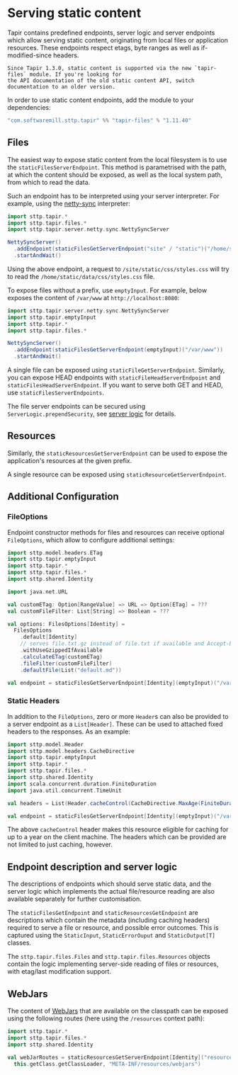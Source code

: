 # Serving static content

Tapir contains predefined endpoints, server logic and server endpoints which allow serving static content, originating
from local files or application resources. These endpoints respect etags, byte ranges as well as if-modified-since headers.

```{note}
Since Tapir 1.3.0, static content is supported via the new `tapir-files` module. If you're looking for
the API documentation of the old static content API, switch documentation to an older version.
```

In order to use static content endpoints, add the module to your dependencies:

```scala
"com.softwaremill.sttp.tapir" %% "tapir-files" % "1.11.40"
```

## Files

The easiest way to expose static content from the local filesystem is to use the `staticFilesServerEndpoint`. This method
is parametrised with the path, at which the content should be exposed, as well as the local system path, from which
to read the data.

Such an endpoint has to be interpreted using your server interpreter. For example, using the [netty-sync](../server/netty.md) interpreter:

```scala
import sttp.tapir.*
import sttp.tapir.files.*
import sttp.tapir.server.netty.sync.NettySyncServer

NettySyncServer()
  .addEndpoint(staticFilesGetServerEndpoint("site" / "static")("/home/static/data"))
  .startAndWait()
```

Using the above endpoint, a request to `/site/static/css/styles.css` will try to read the
`/home/static/data/css/styles.css` file.

To expose files without a prefix, use `emptyInput`. For example, below exposes the content of `/var/www` at 
`http://localhost:8080`:

```scala
import sttp.tapir.server.netty.sync.NettySyncServer
import sttp.tapir.emptyInput
import sttp.tapir.*
import sttp.tapir.files.*

NettySyncServer()
  .addEndpoint(staticFilesGetServerEndpoint(emptyInput)("/var/www"))
  .startAndWait()
```

A single file can be exposed using `staticFileGetServerEndpoint`.
Similarly, you can expose HEAD endpoints with `staticFileHeadServerEndpoint` and `staticFilesHeadServerEndpoint`.
If you want to serve both GET and HEAD, use `staticFilesServerEndpoints`.

The file server endpoints can be secured using `ServerLogic.prependSecurity`, see [server logic](../server/logic.md)
for details.

## Resources

Similarly, the `staticResourcesGetServerEndpoint` can be used to expose the application's resources at the given prefix.

A single resource can be exposed using `staticResourceGetServerEndpoint`.

## Additional Configuration

### FileOptions

Endpoint constructor methods for files and resources can receive optional `FileOptions`, which allow to configure additional settings:

```scala
import sttp.model.headers.ETag
import sttp.tapir.emptyInput
import sttp.tapir.*
import sttp.tapir.files.*
import sttp.shared.Identity

import java.net.URL

val customETag: Option[RangeValue] => URL => Option[ETag] = ???
val customFileFilter: List[String] => Boolean = ???

val options: FilesOptions[Identity] =
  FilesOptions
    .default[Identity]
    // serves file.txt.gz instead of file.txt if available and Accept-Encoding contains "gzip"
    .withUseGzippedIfAvailable
    .calculateETag(customETag)
    .fileFilter(customFileFilter)
    .defaultFile(List("default.md"))

val endpoint = staticFilesGetServerEndpoint[Identity](emptyInput)("/var/www", options)
```

### Static Headers

In addition to the `FileOptions`, zero or more `Header`s  can also be provided to a server endpoint
as a `List[Header]`. These can be used to attached fixed headers to the responses. As an example:

```scala
import sttp.model.Header
import sttp.model.headers.CacheDirective
import sttp.tapir.emptyInput
import sttp.tapir.*
import sttp.tapir.files.*
import sttp.shared.Identity
import scala.concurrent.duration.FiniteDuration
import java.util.concurrent.TimeUnit

val headers = List(Header.cacheControl(CacheDirective.MaxAge(FiniteDuration(365, TimeUnit.DAYS))))

val endpoint = staticFilesGetServerEndpoint[Identity](emptyInput)("/var/www", extraHeaders = headers)
```

The above `cacheControl` header makes this resource eligible for caching for up to a year on the
client machine. The headers which can be provided are not limited to just caching, however.

## Endpoint description and server logic

The descriptions of endpoints which should serve static data, and the server logic which implements the actual
file/resource reading are also available separately for further customisation.

The `staticFilesGetEndpoint` and `staticResourcesGetEndpoint` are descriptions which contain the metadata (including caching headers)
required to serve a file or resource, and possible error outcomes. This is captured using the `StaticInput`,
`StaticErrorOuput` and `StaticOutput[T]` classes.

The `sttp.tapir.files.Files` and `sttp.tapir.files.Resources` objects contain the logic implementing server-side
reading of files or resources, with etag/last modification support.

## WebJars

The content of [WebJars](https://www.webjars.org) that are available on the classpath can be exposed using the
following routes (here using the `/resources` context path):

```scala
import sttp.tapir.*
import sttp.tapir.files.*
import sttp.shared.Identity

val webJarRoutes = staticResourcesGetServerEndpoint[Identity]("resources")(
  this.getClass.getClassLoader, "META-INF/resources/webjars")
```
